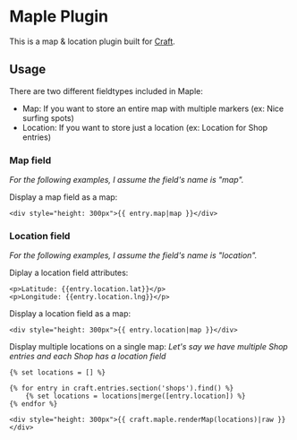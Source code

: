 # Maple Plugin

This is a map & location plugin built for [Craft](http://buildwithcraft.com).

## Usage

There are two different fieldtypes included in Maple:

- Map: If you want to store an entire map with multiple markers (ex: Nice surfing spots)
- Location: If you want to store just a location (ex: Location for Shop entries)

### Map field

_For the following examples, I assume the field's name is "map"._

Display a map field as a map:

```
<div style="height: 300px">{{ entry.map|map }}</div>
```

### Location field

_For the following examples, I assume the field's name is "location"._

Diplay a location field attributes:

```
<p>Latitude: {{entry.location.lat}}</p>
<p>Longitude: {{entry.location.lng}}</p>
```

Display a location field as a map:

```
<div style="height: 300px">{{ entry.location|map }}</div>
```

Display multiple locations on a single map:
_Let's say we have multiple Shop entries and each Shop has a location field_

```
{% set locations = [] %}

{% for entry in craft.entries.section('shops').find() %}
	{% set locations = locations|merge([entry.location]) %}
{% endfor %}

<div style="height: 300px">{{ craft.maple.renderMap(locations)|raw }}</div>
```
